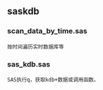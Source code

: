  
## saskdb

### scan_data_by_time.sas

	按时间遍历实时数据库等
	
### sas_kdb.sas
 
    SAS执行q，获取kdb+数据或调用函数。 
	
	